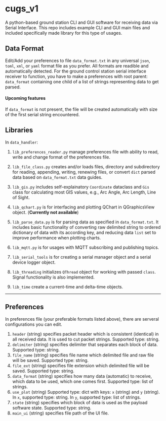 # cugs_v1

A python-based ground station CLI and GUI software for receiving data via Serial Interface.
This repo includes example CLI and GUI main files and included specifically made library for this type of usages.

## Data Format

Edit/Add your preferences to file `data_format.txt` in any universal `json`, `toml`, `xml`, or `yaml` format file as you prefer. All formats are readible and automatically detected. For the ground control station serial interface receiver to function, you have to make a preferences with root parent: `data_format` containing one child of a list of strings representing data to get parsed.

#### Upcoming features
If `data_format` is not present, the file will be created automatically with size of the first serial string encountered.

## Libraries

In `data_handler`:

1. `lib_preferences_reader.py` manage preferences file with ability to read, write and change format of the preferences file.

2. `lib_file_class.py` creates and/or loads files, directory and subdirectory for reading, appending, writing, renewing files, or convert `dict` parsed data based on `data_format.txt` data guides.

3. `lib_gis.py` includes self-explainatory `Coordinate` dataclass and `Gis` class for calculating most GIS values, e.g., Arc Angle, Arc Length, Line of Sight.

4. `lib_qchart.py` is for interfacing and plotting QChart in QGraphicsView object. (**Currently not available**)

5. `lib_parse_data.py` is for parsing data as specified in `data_format.txt`. It includes basic functionality of converting raw delimited string to ordered dictionary of data with its according key, and reducing data `list` set to improve performance when plotting charts.

6. `lib_mqtt.py` is for usages with MQTT subscribing and publishing topics.

7. `lib_serial_tools` is for creating a serial manager object and a serial device logger object.

8. `lib_threading` initializes `QThread` object for working with passed `class`. Signal functionality is also implemented.

9. `lib_time` create a current-time and delta-time objects.

---

## Preferences
In preferences file (your preferable formats listed above), there are serveral configurations you can edit.

1. `header` (string) specifies packet header which is consistent (identical) in all received data. It is used to cut packet strings. Supported type: string.
2. `delimiter` (string) specifies delimiter that separates each block of data. Supported type: string.
3. `file_name` (string) specifies file name which delimited file and raw file will be saved. Supported type: string.
4. `file_ext` (string) specifies file extension which delimited file will be saved. Supported type: string.
5. `data_format` (string) specifies how many data (automatic) to receive, which data to be used, which one comes first. Supported type: list of strings.
6. `use_plot` (string) Supported type: dict with keys: `x` (string) and `y` (string). In `x`, supported type: string. In `y`, supported type: list of strings.
7. `state` (string) specifies which block of data is used as the payload software state. Supported type: string.
8. `main_ui` (string) specifies file path of the UI file.

